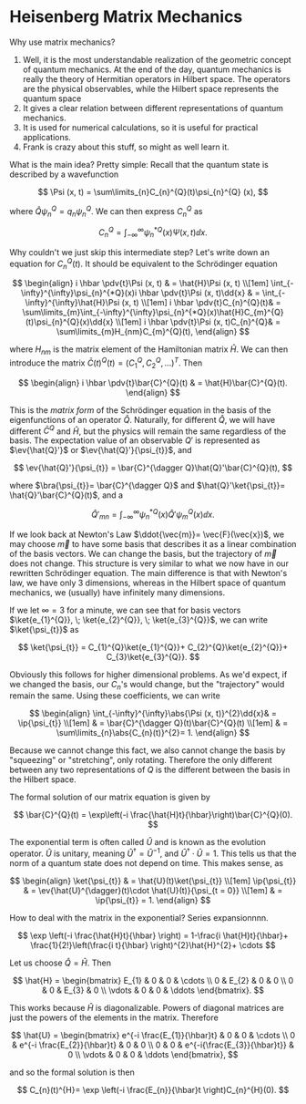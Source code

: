# Heisenberg Matrix Mechanics

Why use matrix mechanics?
1. Well, it is the most understandable realization of the geometric concept of quantum mechanics. At the end of the day, quantum mechanics is really the theory of Hermitian operators in Hilbert space. The operators are the physical observables, while the Hilbert space represents the quantum space
2. It gives a clear relation between different representations of quantum mechanics.
3. It is used for numerical calculations, so it is useful for practical applications.
4. Frank is crazy about this stuff, so might as well learn it.

What is the main idea? Pretty simple: Recall that the quantum state is described by a wavefunction

$$
\Psi (x, t) = \sum\limits_{n}C_{n}^{Q}(t)\psi_{n}^{Q} (x),
$$

where $\hat{Q}\psi_{n}^{Q}= q_{n}\psi_{n}^{Q}$. We can then express $C_{n}^{Q}$ as

$$
C_{n}^{Q} = \int_{-\infty}^{\infty}\psi_{n}^{*Q}(x)\Psi (x, t)\dd{x}.
$$

Why couldn't we just skip this intermediate step? Let's write down an equation for $C_{n}^{Q}(t)$. It should be equivalent to the Schrödinger equation

$$
\begin{align}
i \hbar \pdv{t}\Psi (x, t) & = \hat{H}\Psi (x, t) \\[1em]
\int_{-\infty}^{\infty}\psi_{n}^{*Q}(x)i \hbar \pdv{t}\Psi (x, t)\dd{x} & = \int_{-\infty}^{\infty}\hat{H}\Psi (x, t) \\[1em]
i \hbar \pdv{t}C_{n}^{Q}(t)& = \sum\limits_{m}\int_{-\infty}^{\infty}\psi_{n}^{*Q}(x)\hat{H}C_{m}^{Q}(t)\psi_{n}^{Q}(x)\dd{x} \\[1em]
i \hbar \pdv{t}\Psi (x, t)C_{n}^{Q}& = \sum\limits_{m}H_{nm}C_{m}^{Q}(t),
\end{align}
$$

where $H_{nm}$ is the matrix element of the Hamiltonian matrix $\hat{H}$. We can then introduce the matrix $\bar{C}(t)^{Q}(t)= (C_{1}^{Q}, C_{2}^{Q}, ...)^{T}$. Then

$$
\begin{align}
i \hbar \pdv{t}\bar{C}^{Q}(t) & = \hat{H}\bar{C}^{Q}(t).
\end{align}
$$

This is the *matrix form* of the Schrödinger equation in the basis of the eigenfunctions of an operator $\hat{Q}$. Naturally, for different $\hat{Q}$, we will have different $\bar{C}^{Q}$ and $\hat{H}$, but the physics will remain the same regardless of the basis. The expectation value of an observable $Q'$ is represented as $\ev{\hat{Q}'}$ or $\ev{\hat{Q}'}{\psi_{t}}$, and

$$
\ev{\hat{Q}'}{\psi_{t}} = \bar{C}^{\dagger Q}\hat{Q}'\bar{C}^{Q}(t),
$$

where $\bra{\psi_{t}}= \bar{C}^{\dagger Q}$ and $\hat{Q}'\ket{\psi_{t}}= \hat{Q}'\bar{C}^{Q}(t)$, and a

$$
\hat{Q}'_{mn} = \int_{-\infty}^{\infty}\psi_{n}^{*Q}(x) \hat{Q}'\psi_{m}^{Q}(x)\dd{x}.
$$

If we look back at Newton's Law $\ddot{\vec{m}}= \vec{F}(\vec{x})$, we may choose $\vec{m}$ to have some basis that describes it as a linear combination of the basis vectors. We can change the basis, but the trajectory of $\vec{m}$ does not change. This structure is very similar to what we now have in our rewritten Schrödinger equation. The main difference is that with Newton's law, we have only $3$ dimensions, whereas in the Hilbert space of quantum mechanics, we (usually) have infinitely many dimensions.

If we let $\infty = 3$ for a minute, we can see that for basis vectors $\ket{e_{1}^{Q}}, \; \ket{e_{2}^{Q}}, \; \ket{e_{3}^{Q}}$, we can write $\ket{\psi_{t}}$ as

$$
\ket{\psi_{t}} = C_{1}^{Q}\ket{e_{1}^{Q}}+ C_{2}^{Q}\ket{e_{2}^{Q}}+ C_{3}\ket{e_{3}^{Q}}.
$$

Obviously this follows for higher dimensional problems. As we'd expect, if we changed the basis, our $C_{n}$'s would change, but the "trajectory" would remain the same. Using these coefficients, we can write

$$
\begin{align}
\int_{-\infty}^{\infty}\abs{\Psi (x, t)}^{2}\dd{x}& =  \ip{\psi_{t}} \\[1em]
& = \bar{C}^{\dagger Q}(t)\bar{C}^{Q}(t) \\[1em]
& = \sum\limits_{n}\abs{C_{n}(t)}^{2}= 1.
\end{align}
$$

Because we cannot change this fact, we also cannot change the basis by "squeezing" or "stretching", only rotating. Therefore the only different between any two representations of $Q$ is the different between the basis in the Hilbert space.

The formal solution of our matrix equation is given by

$$
\bar{C}^{Q}(t) = \exp\left(-i \frac{\hat{H}t}{\hbar}\right)\bar{C}^{Q}(0).
$$

The exponential term is often called $\hat{U}$ and is known as the evolution operator. $\hat{U}$ is unitary, meaning $\hat{U}^{\dagger}= \hat{U}^{-1}$, and $\hat{U}^{\dagger}\cdot \hat{U}= 1$. This tells us that the norm of a quantum state does not depend on time. This makes sense, as

$$
\begin{align}
\ket{\psi_{t}} & = \hat{U}(t)\ket{\psi_{t}} \\[1em]
\ip{\psi_{t}} & = \ev{\hat{U}^{\dagger}(t)\cdot \hat{U}(t)}{\psi_{t = 0}} \\[1em]
& = \ip{\psi_{t}} = 1.
\end{align}
$$

How to deal with the matrix in the exponential? Series expansionnnn.

$$
\exp \left(-i \frac{\hat{H}t}{\hbar} \right) = 1-\frac{i \hat{H}t}{\hbar}+ \frac{1}{2!}\left(\frac{i t}{\hbar} \right)^{2}\hat{H}^{2}+ \cdots
$$

Let us choose $\hat{Q}= \hat{H}$. Then

$$
\hat{H} = \begin{bmatrix}
E_{1} & 0 & 0 & \cdots \\
0 & E_{2} & 0 & 0 \\
0 & 0 & E_{3} & 0 \\
\vdots & 0 & 0 & \ddots
\end{bmatrix}.
$$

This works because $\hat{H}$ is diagonalizable. Powers of diagonal matrices are just the powers of the elements in the matrix. Therefore

$$
\hat{U} = \begin{bmatrix}
e^{-i \frac{E_{1}}{\hbar}t} & 0 & 0 & \cdots \\
0 & e^{-i \frac{E_{2}}{\hbar}t} & 0 & 0 \\
0 & 0 & e^{-i{\frac{E_{3}}{\hbar}t}} & 0 \\
\vdots & 0 & 0 & \ddots
\end{bmatrix},
$$

and so the formal solution is then

$$
C_{n}(t)^{H}= \exp \left(-i \frac{E_{n}}{\hbar}t \right)C_{n}^{H}(0).
$$